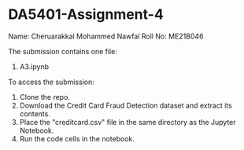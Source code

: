 # DA5401-Assignment-4
Name: Cheruarakkal Mohammed Nawfal 
Roll No: ME21B046

The submission contains one file:
1. A3.ipynb

To access the submission:
1. Clone the repo.
2. Download the Credit Card Fraud Detection dataset and extract its contents.
3. Place the "creditcard.csv" file in the same directory as the Jupyter Notebook.
4. Run the code cells in the notebook.
